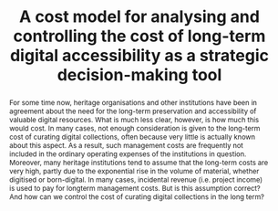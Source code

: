 ---
abstract: For some time now, heritage organisations and other institutions have been
  in agreement about the need for the long-term preservation and accessibility of
  valuable digital resources. What is much less clear, however, is how much this would
  cost. In many cases, not enough consideration is given to the long-term cost of
  curating digital collections, often because very little is actually known about
  this aspect. As a result, such management costs are frequently not included in the
  ordinary operating expenses of the institutions in question. Moreover, many heritage
  institutions tend to assume that the long-term costs are very high, partly due to
  the exponential rise in the volume of material, whether digitised or born-digital.
  In many cases, incidental revenue (i.e. project income) is used to pay for longterm
  management costs. But is this assumption correct? And how can we control the cost
  of curating digital collections in the long term?
creators:
- van Velzen, E.
- Swagemakers, W.
- Uffen, H.
date: null
document_url: https://services.phaidra.univie.ac.at/api/object/o:1079781/download
grand_parent: iPRES
institutions: []
keywords: []
landing_page_url: https://phaidra.univie.ac.at/o:1079781
language: eng
layout: publication
license: CC BY 4.0 International
notes_url: null
parent: iPRES 2019
publication_type: paper
size: 129847
slides_url: null
source_name: iPRES
stream_url: null
title: 'A cost model for analysing and controlling the cost of long-term digital accessibility
  as a strategic decision-making tool '
year: 2019
---